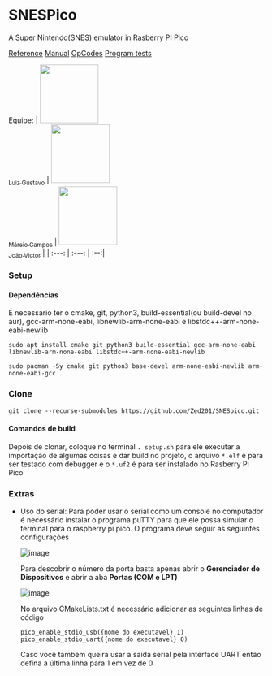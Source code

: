 # SNESPico

A Super Nintendo(SNES) emulator in Rasberry PI Pico

[Reference](https://wiki.superfamicom.org/65816-reference)
[Manual](https://web.archive.org/web/20221112231515if_/http://archive.6502.org/datasheets/wdc_65816_programming_manual.pdf)
[OpCodes](https://undisbeliever.net/snesdev/65816-opcodes.html)
[Program tests](https://github.com/bbbradsmith/SNES_stuff.git)


Equipe:
| [<img src="https://avatars.githubusercontent.com/u/96800329?v=4" width=115><br><sub>Luiz Gustavo</sub>](https://github.com/Zed201) |  [<img src="https://avatars.githubusercontent.com/u/123107373?v=4" width=115><br><sub>Márcio Campos</sub>](https://github.com/MAACJR032)  | [<img src="https://avatars.githubusercontent.com/u/98539736?v=4" width=115><br><sub>João Victor</sub>](https://github.com/jambis-prg) |
| :---: | :---: | :--:|


### Setup
#### Dependências
É necessário ter o cmake, git, python3, build-essential(ou build-devel no aur), gcc-arm-none-eabi, libnewlib-arm-none-eabi e libstdc++-arm-none-eabi-newlib
```
sudo apt install cmake git python3 build-essential gcc-arm-none-eabi libnewlib-arm-none-eabi libstdc++-arm-none-eabi-newlib
```

```
sudo pacman -Sy cmake git python3 base-devel arm-none-eabi-newlib arm-none-eabi-gcc
```

### Clone
```
git clone --recurse-submodules https://github.com/Zed201/SNESpico.git
```

#### Comandos de build
Depois de clonar, coloque no terminal `. setup.sh` para ele executar a importação de algumas coisas e dar build no projeto, o arquivo `*.elf` é para ser testado com debugger e o `*.uf2` é para ser instalado no Rasberry Pi Pico

### Extras
- Uso do serial: Para poder usar o serial como um console no computador é necessário instalar o programa puTTY para que ele possa simular o terminal para o raspberry pi pico. O programa deve seguir as seguintes configurações
  
  ![image](https://github.com/user-attachments/assets/5274ac69-c26f-44b3-91ff-340a5a579c71)

  Para descobrir o número da porta basta apenas abrir o **Gerenciador de Dispositivos** e abrir a aba **Portas (COM e LPT)**
  
  ![image](https://github.com/user-attachments/assets/e9a5f109-c928-4c38-81aa-dc4bbd121f77)

  No arquivo CMakeLists.txt é necessário adicionar as seguintes linhas de código
  ```
  pico_enable_stdio_usb({nome do executavel} 1)
  pico_enable_stdio_uart({nome do executavel} 0)
  ```
  Caso você também queira usar a saída serial pela interface UART então defina a última linha para 1 em vez de 0


